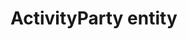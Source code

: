 # ActivityParty entity

<!-- https://docs.microsoft.com/en-us/dynamics365/customer-engagement/developer/activityparty-entity -->